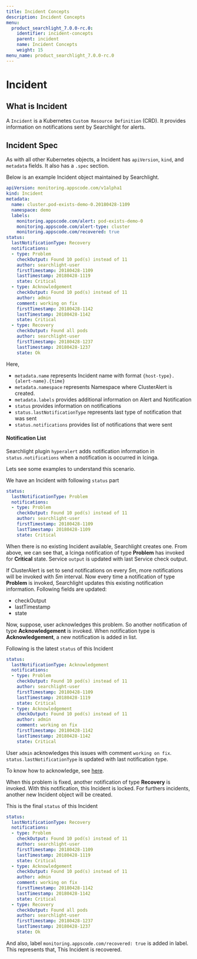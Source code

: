 ```yaml
---
title: Incident Concepts
description: Incident Concepts
menu:
  product_searchlight_7.0.0-rc.0:
    identifier: incident-concepts
    parent: incident
    name: Incident Concepts
    weight: 15
menu_name: product_searchlight_7.0.0-rc.0
---
```


# Incident

## What is Incident
A `Incident` is a Kubernetes `Custom Resource Definition` (CRD).
It provides information on notifications sent by Searchlight for alerts.

## Incident Spec
As with all other Kubernetes objects, a Incident has `apiVersion`, `kind`, and `metadata` fields. It also has a `.spec` section. 

Below is an example Incident object maintained by Searchlight.

```yaml
apiVersion: monitoring.appscode.com/v1alpha1
kind: Incident
metadata:
  name: cluster.pod-exists-demo-0.20180428-1109
  namespace: demo
  labels:
    monitoring.appscode.com/alert: pod-exists-demo-0
    monitoring.appscode.com/alert-type: cluster
    monitoring.appscode.com/recovered: true
status:
  lastNotificationType: Recovery
  notifications:
  - type: Problem
    checkOutput: Found 10 pod(s) instead of 11
    author: searchlight-user
    firstTimestamp: 20180428-1109
    lastTimestamp: 20180428-1119
    state: Critical
  - type: Acknowledgement
    checkOutput: Found 10 pod(s) instead of 11
    author: admin
    comment: working on fix
    firstTimestamp: 20180428-1142
    lastTimestamp: 20180428-1142
    state: Critical
  - type: Recovery
    checkOutput: Found all pods
    author: searchlight-user
    firstTimestamp: 20180428-1237
    lastTimestamp: 20180428-1237
    state: Ok
```

Here,

- `metadata.name` represents Incident name with format `{host-type}.{alert-name}.{time}`
- `metadata.namespace` represents Namespace where ClusterAlert is created.
- `metadata.labels` provides additional information on Alert and Notification
- `status` provides information on notifications
- `status.lastNotificationType` represents last type of notification that was sent
- `status.notifications` provides list of notifications that were sent

#### Notification List

Searchlight plugin `hyperalert` adds notification information in `status.notifications` when a notification is occurred in Icinga.

Lets see some examples to understand this scenario.

We have an Incident with following `status` part

```yaml
status:
  lastNotificationType: Problem
  notifications:
  - type: Problem
    checkOutput: Found 10 pod(s) instead of 11
    author: searchlight-user
    firstTimestamp: 20180428-1109
    lastTimestamp: 20180428-1109
    state: Critical
```

When there is no existing Incident available, Searchlight creates one. From above, we can see that, a Icinga notification of type **Problem** has invoked for **Critical** state.
Service `output` is updated with last Service check output.

If ClusterAlert is set to send notifications on every *5m*, more notifications will be invoked with *5m* interval. Now every time a notification of type **Problem** is invoked, Searchlight updates
this existing notification information. Following fields are updated:

- checkOutput
- lastTimestamp
- state

Now, suppose, user acknowledges this problem. So another notification of type **Acknowledgement** is invoked. When notification type is **Acknowledgement**, a new notification is added in list.

Following is the latest `status` of this Incident

```yaml
status:
  lastNotificationType: Acknowledgement
  notifications:
  - type: Problem
    checkOutput: Found 10 pod(s) instead of 11
    author: searchlight-user
    firstTimestamp: 20180428-1109
    lastTimestamp: 20180428-1119
    state: Critical
  - type: Acknowledgement
    checkOutput: Found 10 pod(s) instead of 11
    author: admin
    comment: working on fix
    firstTimestamp: 20180428-1142
    lastTimestamp: 20180428-1142
    state: Critical
```

User `admin` acknowledges this issues with comment `working on fix`. `status.lastNotificationType` is updated with last notification type.

To know how to acknowledge, see [here](/products/searchlight/7.0.0-rc.0/concepts/incident/acknowledgement).

When this problem is fixed, another notification of type **Recovery** is invoked. With this notification, this Incident is locked. For furthers incidents, another new Incident object will be created.

This is the final `status` of this Incident

```yaml
status:
  lastNotificationType: Recovery
  notifications:
  - type: Problem
    checkOutput: Found 10 pod(s) instead of 11
    author: searchlight-user
    firstTimestamp: 20180428-1109
    lastTimestamp: 20180428-1119
    state: Critical
  - type: Acknowledgement
    checkOutput: Found 10 pod(s) instead of 11
    author: admin
    comment: working on fix
    firstTimestamp: 20180428-1142
    lastTimestamp: 20180428-1142
    state: Critical
  - type: Recovery
    checkOutput: Found all pods
    author: searchlight-user
    firstTimestamp: 20180428-1237
    lastTimestamp: 20180428-1237
    state: Ok
```

And also, label `monitoring.appscode.com/recovered: true` is added in label. This represents that, This Incident is recovered.

